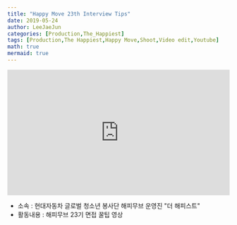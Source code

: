 ```yaml
---
title: "Happy Move 23th Interview Tips"
date: 2019-05-24
author: LeeJaeJun
categories: [Production,The_Happiest]
tags: [Production,The Happiest,Happy Move,Shoot,Video edit,Youtube]
math: true
mermaid: true
---
```



<div style="width:100%; position:relative; padding-bottom: 56.25%;">
<iframe width="100%" height="100%" style="position:absolute;" src="https://www.youtube.com/embed/ONFJSU8l1oE" frameborder="0" allowfullscreen></iframe>
</div>
  
* 소속 : 현대자동차 글로벌 청소년 봉사단 해피무브 운영진 "더 해피스트"
* 활동내용 : 해피무브 23기 면접 꿀팁 영상
